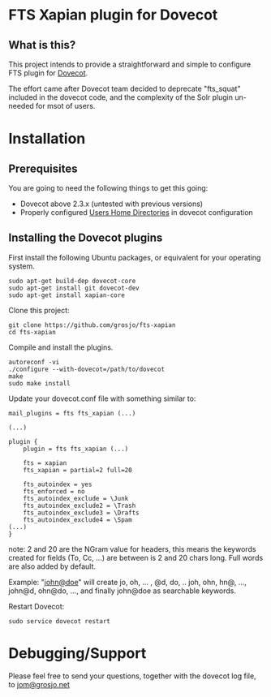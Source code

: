 FTS Xapian plugin for Dovecot
=============================

What is this?
-------------

This project intends to provide a straightforward and simple to configure FTS plugin for [Dovecot](https://github.com/dovecot/).

The effort came after Dovecot team decided to deprecate "fts_squat" included in the dovecot code, and the complexity of the Solr plugin un-needed for msot of users.


Installation
============

Prerequisites
-------------

You are going to need the following things to get this going:

* Dovecot above 2.3.x (untested with previous versions)
* Properly configured [Users Home Directories](https://wiki.dovecot.org/VirtualUsers/Home) in dovecot configuration



Installing the Dovecot plugins
------------------------------

First install the following Ubuntu packages, or equivalent for your operating system. 

```
sudo apt-get build-dep dovecot-core
sudo apt-get install git dovecot-dev
sudo apt-get install xapian-core
```

Clone this project:

```
git clone https://github.com/grosjo/fts-xapian
cd fts-xapian
```

Compile and install the plugins. 

```
autoreconf -vi
./configure --with-dovecot=/path/to/dovecot
make
sudo make install
```

Update your dovecot.conf file with something similar to:
```
mail_plugins = fts fts_xapian (...)

(...)

plugin {
	plugin = fts fts_xapian (...)

	fts = xapian
	fts_xapian = partial=2 full=20

	fts_autoindex = yes
	fts_enforced = no
	fts_autoindex_exclude = \Junk
  	fts_autoindex_exclude2 = \Trash
	fts_autoindex_exclude3 = \Drafts
	fts_autoindex_exclude4 = \Spam
(...)
}
```
note: 2 and 20 are the NGram value for headers, this means the keywords created for fields (To, Cc, ...) are between is 2 and 20 chars long. Full words are also added by default.

Example: "<john@doe>" will create jo, oh, ... , @d, do, .. joh, ohn, hn@, ..., john@d, ohn@do, ..., and finally john@doe as searchable keywords.


Restart Dovecot:

```
sudo service dovecot restart
```

Debugging/Support
=================

Please feel free to send your questions, together with the dovecot log file, to jom@grosjo.net

